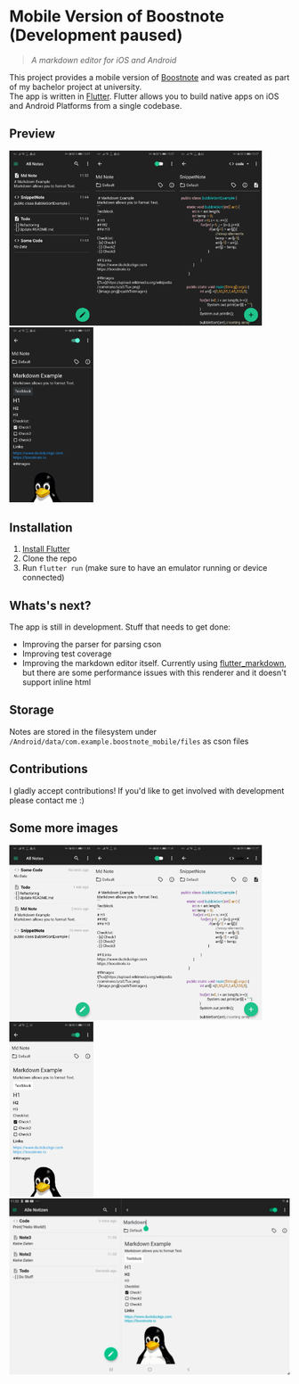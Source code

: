 # Mobile Version of Boostnote (Development paused)

> *A markdown editor for iOS and Android*    

This project provides a mobile version of [Boostnote](https://github.com/BoostIO/Boostnote) and was created as part of my bachelor project at university.  
The app is written in [Flutter](https://flutter.io). Flutter allows you to build native apps on iOS and Android Platforms from a single codebase.

## Preview
<img align="left" src="/imagesApp/NoteOverviewBlack.jpeg" width="30%">
<img src="/imagesApp/CodeBlack.jpeg" width="30%">
<img align="left" src="/imagesApp/NoteEditorBlack.jpeg" width="30%">
<img src="/imagesApp/NotePrevBlack.jpeg" width="30%">


## Installation

1. [Install Flutter](https://flutter.dev/docs/get-started/install)
2. Clone the repo 
3. Run `flutter run` (make sure to have an emulator running or device connected)

## Whats's next?
The app is still in development. Stuff that needs to get done:  
- Improving the parser for parsing cson
- Improving test coverage
- Improving the markdown editor itself. Currently using [flutter_markdown](https://github.com/flutter/flutter_markdown), but there are some performance issues with this renderer and it doesn't support inline html

## Storage
Notes are stored in the filesystem under `/Android/data/com.example.boostnote_mobile/files` as cson files

## Contributions
I gladly accept contributions! If you'd like to get involved with development please contact me :)

## Some more images
<img align="left" src="/imagesApp/NoteOverview.jpeg" width="30%">
<img src="/imagesApp/CodeSnippet.jpeg" width="30%">
<img align="left" src="/imagesApp/NoteEditor.jpeg" width="30%">
<img src="/imagesApp/NotePrev.jpeg" width="30%">
<img src="/imagesApp/Tablet.jpeg" >
